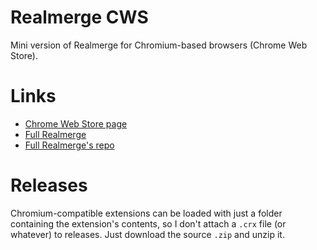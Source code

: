# Realmerge CWS

Mini version of Realmerge for Chromium-based browsers (Chrome Web Store).

# Links

* [Chrome Web Store page](https://realmerge.shay.cat/chrome)
* [Full Realmerge](https://realmerge.shay.cat)
* [Full Realmerge's repo](https://github.com/shayypy/realmerge)

# Releases

Chromium-compatible extensions can be loaded with just a folder containing the extension's contents, so I don't attach a `.crx` file (or whatever) to releases. Just download the source `.zip` and unzip it.

